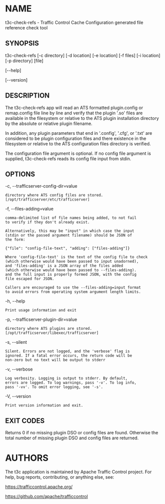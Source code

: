 <!--
    Licensed to the Apache Software Foundation (ASF) under one
    or more contributor license agreements.  See the NOTICE file
    distributed with this work for additional information
    regarding copyright ownership.  The ASF licenses this file
    to you under the Apache License, Version 2.0 (the
    "License"); you may not use this file except in compliance
    with the License.  You may obtain a copy of the License at

      http://www.apache.org/licenses/LICENSE-2.0

    Unless required by applicable law or agreed to in writing,
    software distributed under the License is distributed on an
    "AS IS" BASIS, WITHOUT WARRANTIES OR CONDITIONS OF ANY
    KIND, either express or implied.  See the License for the
    specific language governing permissions and limitations
    under the License.
-->

<!--

  !!!
      This file is both a Github Readme and manpage!
      Please make sure changes appear properly with man,
      and follow man conventions, such as:
      https://www.bell-labs.com/usr/dmr/www/manintro.html

      A primary goal of t3c is to follow POSIX and LSB standards
      and conventions, so it's easy to learn and use by people
      who know Linux and other *nix systems. Providing a proper
      manpage is a big part of that.
  !!!

-->

# NAME

t3c-check-refs - Traffic Control Cache Configuration generated file reference check tool

## SYNOPSIS

t3c-check-refs [-c directory] [-d location] [-e location] [-f files] [-i location] [-p directory] [file]

[\-\-help]

[\-\-version]

## DESCRIPTION

The t3c-check-refs app will read an ATS formatted plugin.config or remap.config
file line by line and verify that the plugin '.so' files are available in the
filesystem or relative to the ATS plugin installation directory by the
absolute or relative plugin filename.

In addition, any plugin parameters that end in '.config', '.cfg', or '.txt'
are considered to be plugin configuration files and there existence in the
filesystem or relative to the ATS configuration files directory is verified.

The configuration file argument is optional.  If no config file argument is
supplied, t3c-check-refs reads its config file input from stdin.

## OPTIONS

-c, -\-trafficserver-config-dir=value

    directory where ATS config files are stored.
    [/opt/trafficserver/etc/trafficserver]

-f, -\-files-adding=value

    comma-delimited list of file names being added, to not fail
    to verify if they don't already exist.

    Alternatively, this may be "input" in which case the input
    (stdin or the passed argument filename) should be JSON of
    the form:

    {"file": "config-file-text", "adding": ["files-adding"]}

    Where 'config-file-text' is the text of the config file to check
    (which otherwise would have been passed to input unadorned),
    and 'files-adding' is a JSON array of the files added
    (which otherwise would have been passed to --files-adding).
    and the full input is properly formed JSON, with the config
    file escaped for JSON.

    Callers are encouraged to use the --files-adding=input format
    to avoid errors from operating system argument length limits.

-h, -\-help

    Print usage information and exit

-p, -\-trafficserver-plugin-dir=value

    directory where ATS plugins are stored.
    [/opt/trafficserver/libexec/trafficserver]

-s, -\-silent

    Silent. Errors are not logged, and the 'verbose' flag is
    ignored. If a fatal error occurs, the return code will be
    non-zero but no text will be output to stderr

-v, -\-verbose

    Log verbosity. Logging is output to stderr. By default,
    errors are logged. To log warnings, pass '-v'. To log info,
    pass '-vv'. To omit error logging, see '-s'.

-V, -\-version

    Print version information and exit.

## EXIT CODES

Returns 0 if no missing plugin DSO or config files are found.
Otherwise the total number of missing plugin DSO and config files
are returned.

# AUTHORS

The t3c application is maintained by Apache Traffic Control project. For help, bug reports, contributing, or anything else, see:

https://trafficcontrol.apache.org/

https://github.com/apache/trafficcontrol
